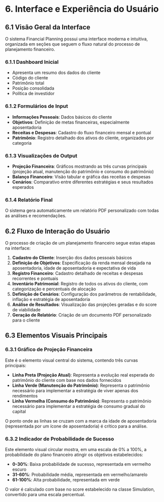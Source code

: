 # 6. Interface e Experiência do Usuário

## 6.1 Visão Geral da Interface

O sistema Financial Planning possui uma interface moderna e intuitiva, organizada em seções que seguem o fluxo natural do processo de planejamento financeiro.

### 6.1.1 Dashboard Inicial

- Apresenta um resumo dos dados do cliente
- Código do cliente
- Patrimônio total
- Posição consolidada
- Política de investidor

### 6.1.2 Formulários de Input

- **Informações Pessoais**: Dados básicos do cliente
- **Objetivos**: Definição de metas financeiras, especialmente aposentadoria
- **Receitas e Despesas**: Cadastro do fluxo financeiro mensal e pontual
- **Patrimônio**: Registro detalhado dos ativos do cliente, organizados por categoria

### 6.1.3 Visualizações de Output

- **Projeção Financeira**: Gráficos mostrando as três curvas principais (projeção atual, manutenção do patrimônio e consumo do patrimônio)
- **Balanço Financeiro**: Visão tabular e gráfica das receitas e despesas
- **Cenários**: Comparativo entre diferentes estratégias e seus resultados esperados

### 6.1.4 Relatório Final

O sistema gera automaticamente um relatório PDF personalizado com todas as análises e recomendações.

## 6.2 Fluxo de Interação do Usuário

O processo de criação de um planejamento financeiro segue estas etapas na interface:

1. **Cadastro do Cliente**: Inserção dos dados pessoais básicos
2. **Definição de Objetivos**: Especificação da renda mensal desejada na aposentadoria, idade de aposentadoria e expectativa de vida
3. **Registro Financeiro**: Cadastro detalhado de receitas e despesas recorrentes e pontuais
4. **Inventário Patrimonial**: Registro de todos os ativos do cliente, com categorização e percentuais de alocação
5. **Definição de Cenários**: Configuração dos parâmetros de rentabilidade, inflação e estratégia de aposentadoria
6. **Análise de Resultados**: Visualização das projeções geradas e do score de viabilidade
7. **Geração de Relatório**: Criação de um documento PDF personalizado para o cliente

## 6.3 Elementos Visuais Principais

### 6.3.1 Gráfico de Projeção Financeira

Este é o elemento visual central do sistema, contendo três curvas principais:

- **Linha Preta (Projeção Atual)**: Representa a evolução real esperada do patrimônio do cliente com base nos dados fornecidos
- **Linha Verde (Manutenção do Patrimônio)**: Representa o patrimônio necessário para implementar a estratégia de viver apenas dos rendimentos
- **Linha Vermelha (Consumo do Patrimônio)**: Representa o patrimônio necessário para implementar a estratégia de consumo gradual do capital

O ponto onde as linhas se cruzam com a marca da idade de aposentadoria (representada por um ícone de aposentadoria) é crítico para a análise.

### 6.3.2 Indicador de Probabilidade de Sucesso

Este elemento visual circular mostra, em uma escala de 0% a 100%, a probabilidade do plano financeiro atingir os objetivos estabelecidos:

- **0-30%**: Baixa probabilidade de sucesso, representada em vermelho escuro
- **31-60%**: Probabilidade média, representada em vermelho/amarelo
- **61-100%**: Alta probabilidade, representada em verde

O valor é calculado com base no score estabelecido na classe Simulation, convertido para uma escala percentual.
